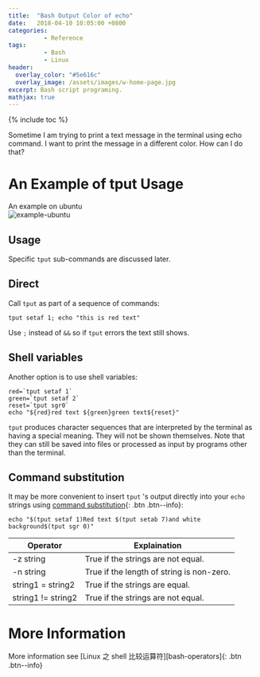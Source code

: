 ```yaml
---
title:  "Bash Output Color of echo"
date:   2018-04-10 10:05:00 +0800
categories:
          - Reference
tags:          
          - Bash
          - Linux
header:
  overlay_color: "#5e616c"
  overlay_image: /assets/images/w-home-page.jpg
excerpt: Bash script programing.
mathjax: true
---
```



{% include toc %}

Sometime I am trying to print a text message in the terminal using echo command.
I want to print the message in a different color. How can I do that?

# An Example of tput Usage

An example on ubuntu  
![example-ubuntu][example-ubuntu]

## Usage

Specific `tput` sub-commands are discussed later.


## Direct 
Call `tput` as part of a sequence of commands:

```
tput setaf 1; echo "this is red text"
```
Use `;` instead of `&&` so if `tput` errors the text still shows.

## Shell variables

Another option is to use shell variables:

```
red=`tput setaf 1`
green=`tput setaf 2`
reset=`tput sgr0`
echo "${red}red text ${green}green text${reset}"
```

`tput` produces character sequences that are interpreted by the terminal as having a special meaning. They will not be shown themselves. Note that they can still be saved into files or processed as input by programs other than the terminal.

## Command substitution

It may be more convenient to insert `tput` 's output directly into your `echo` strings using [command substitution][command-substitution]{: .btn .btn--info}:

```
echo "$(tput setaf 1)Red text $(tput setab 7)and white background$(tput sgr 0)"
```





Operator|Explaination
-|-
-z string|True if the strings are not equal. 
-n string|True if the length of string is non-zero. 
string1 = string2|True if the strings are equal.
string1 != string2|True if the strings are not equal. 



# More Information 

More information see [Linux 之 shell 比较运算符][bash-operators]{: .btn .btn--info} 

[command-substitution]: http://tldp.org/LDP/abs/html/commandsub.html


[example-ubuntu]: {{site.url}}{{site.baseurl}}/assets/images/posts/BashOutputColor001.png

